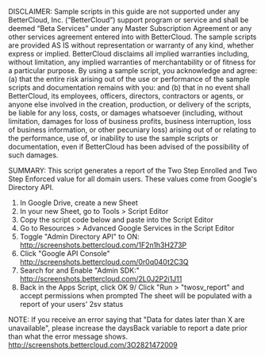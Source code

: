 DISCLAIMER: Sample scripts in this guide are not supported under any BetterCloud, Inc. (“BetterCloud”) support program or service and shall be deemed “Beta Services” under any Master Subscription Agreement or any other services agreement entered into with BetterCloud. The sample scripts are provided AS IS without representation or warranty of any kind, whether express or implied. BetterCloud disclaims all implied warranties including, without limitation, any implied warranties of merchantability or of fitness for a particular purpose. By using a sample script, you acknowledge and agree: (a) that the entire risk arising out of the use or performance of the sample scripts and documentation remains with you: and (b) that in no event shall BetterCloud, its employees, officers, directors, contractors or agents, or anyone else involved in the creation, production, or delivery of the scripts, be liable for any loss, costs, or damages whatsoever (including, without limitation, damages for loss of business profits, business interruption, loss of business information, or other pecuniary loss) arising out of or relating to the performance, use of, or inability to use the sample scripts or documentation, even if BetterCloud has been advised of the possibility of such damages.

SUMMARY: This script generates a report of the Two Step Enrolled and Two Step Enforced value for all domain users. These values come from Google's Directory API.

1) In Google Drive, create a new Sheet
2) In your new Sheet, go to Tools > Script Editor
3) Copy the script code below and paste into the Script Editor
4) Go to Resources > Advanced Google Services in the Script Editor
5) Toggle "Admin Directory API" to ON: http://screenshots.bettercloud.com/1F2n1h3H273P
6) Click "Google API Console" http://screenshots.bettercloud.com/0r0q040t2C3Q
7) Search for and Enable "Admin SDK:" http://screenshots.bettercloud.com/2L0J2P2i1J11
8) Back in the Apps Script, click OK 9/ Click "Run > "twosv_report" and accept permissions when prompted The sheet will be populated with a report of your users' 2sv status

NOTE: If you receive an error saying that "Data for dates later than X are unavailable", please increase the daysBack variable to report a date prior than what the error message shows. http://screenshots.bettercloud.com/3O2821472009

